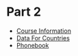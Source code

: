 # Part 2

- [Course Information](./course-information/)
- [Data For Countries](./data-for-countries/)
- [Phonebook](./phonebook/)

